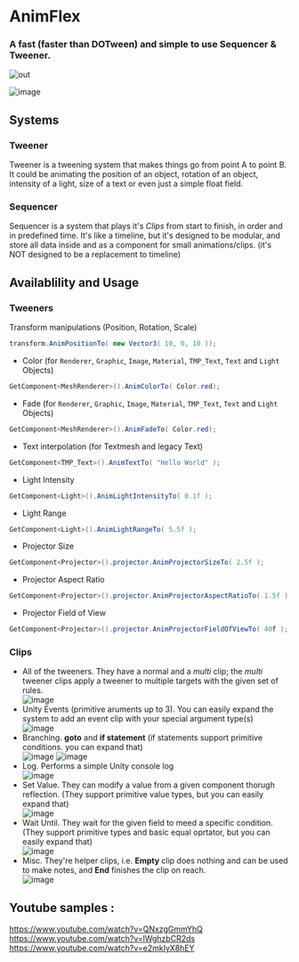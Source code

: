 # AnimFlex
### A fast (faster than DOTween) and simple to use Sequencer & Tweener.
![out](https://user-images.githubusercontent.com/79690923/228872528-1906deef-836b-43fd-9ffe-9638e94faae0.gif)


![image](https://user-images.githubusercontent.com/79690923/228853422-6c74dee5-ead2-48e3-9edd-0859c01a54f9.png)

## Systems
### Tweener
Tweener is a tweening system that makes things go from point A to point B. It could be animating the position of an object, rotation of an object, intensity of a light, size of a text or even just a simple float field. 
### Sequencer
Sequencer is a system that plays it's *Clips* from start to finish, in order and in predefined time. It's like a timeline, but it's designed to be modular, and store all data inside and as a component for small animations/clips. (it's NOT designed to be a replacement to timeline)

## Availablility and Usage
### Tweeners
Transform manipulations (Position, Rotation, Scale)
```csharp
transform.AnimPositionTo( new Vector3( 10, 0, 10 ));
```
* Color (for `Renderer`, `Graphic`, `Image`, `Material`, `TMP_Text`, `Text` and `Light` Objects)
```csharp
GetComponent<MeshRenderer>().AnimColorTo( Color.red);
```
* Fade (for `Renderer`, `Graphic`, `Image`, `Material`, `TMP_Text`, `Text` and `Light` Objects)
```csharp
GetComponent<MeshRenderer>().AnimFadeTo( Color.red);
```
* Text interpolation (for Textmesh and legacy Text)
```csharp
GetComponent<TMP_Text>().AnimTextTo( "Hello World" );
```
* Light Intensity
```csharp
GetComponent<Light>().AnimLightIntensityTo( 0.1f );
```
* Light Range
```csharp
GetComponent<Light>().AnimLightRangeTo( 5.5f );
```
* Projector Size
```csharp
GetComponent<Projector>().projector.AnimProjectorSizeTo( 2.5f );
```
* Projector Aspect Ratio
```csharp
GetComponent<Projector>().projector.AnimProjectorAspectRatioTo( 1.5f );
```
* Projector Field of View
```csharp
GetComponent<Projector>().projector.AnimProjectorFieldOfViewTo( 40f );
```

### Clips
* All of the tweeners. They have a normal and a *multi* clip; the *multi* tweener clips apply a tweener to multiple targets with the given set of rules.  
![image](https://user-images.githubusercontent.com/79690923/228864137-fc660ed8-c79b-4114-b51c-4a1c588d754f.png)
* Unity Events (primitive aruments up to 3). You can easily expand the system to add an event clip with your special argument type(s)  
![image](https://user-images.githubusercontent.com/79690923/228865336-8c151721-9c4b-4752-af27-e011db1855b5.png)
* Branching. **goto** and **if statement** (if statements support primitive conditions. you can expand that)  
![image](https://user-images.githubusercontent.com/79690923/228866194-028596c4-72f0-495f-b45a-427a62a28dc1.png)
![image](https://user-images.githubusercontent.com/79690923/228866630-bf484cfd-0f4e-4059-bafb-731814c23bbe.png)
* Log. Performs a simple Unity console log  
![image](https://user-images.githubusercontent.com/79690923/228866988-ec41fa8b-9349-46f2-922d-21ca3fcb550b.png)
* Set Value. They can modify a value from a given component thorugh reflection. (They support primitive value types, but you can easily expand that)  
![image](https://user-images.githubusercontent.com/79690923/228867603-0dd1ff1d-d529-490c-990f-2d6c73d1056a.png)
* Wait Until. They wait for the given field to meed a specific condition. (They support primitive types and basic equal oprtator, but you can easily expand that)  
![image](https://user-images.githubusercontent.com/79690923/228868805-0ffdcc3b-afe1-436d-a136-dfa0b6c70e44.png)
* Misc. They're helper clips, i.e. **Empty** clip does nothing and can be used to make notes, and **End** finishes the clip on reach.  
![image](https://user-images.githubusercontent.com/79690923/228869776-d704a1c2-bf93-4941-bd78-e88522cdd9bc.png)


## Youtube samples :
https://www.youtube.com/watch?v=QNxzgGmmYhQ  
https://www.youtube.com/watch?v=lWghzbCR2ds  
https://www.youtube.com/watch?v=e2mkIyX8hEY
